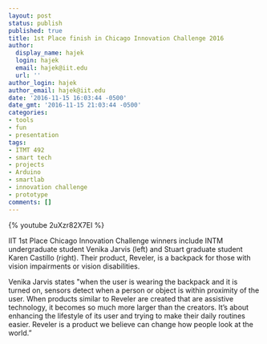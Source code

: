 ```yaml
---
layout: post
status: publish
published: true
title: 1st Place finish in Chicago Innovation Challenge 2016
author:
  display_name: hajek
  login: hajek
  email: hajek@iit.edu
  url: ''
author_login: hajek
author_email: hajek@iit.edu
date: '2016-11-15 16:03:44 -0500'
date_gmt: '2016-11-15 21:03:44 -0500'
categories:
- tools
- fun
- presentation
tags:
- ITMT 492
- smart tech
- projects
- Arduino
- smartlab
- innovation challenge
- prototype
comments: []
---
```

{% youtube 2uXzr82X7EI %}

IIT 1st Place Chicago Innovation Challenge winners include INTM undergraduate student Venika Jarvis (left) and Stuart graduate student Karen Castillo (right). Their product, Reveler, is a backpack for those with vision impairments or vision disabilities. 

Venika Jarvis states "when the user is wearing the backpack and it is turned on, sensors detect when a person or object is within proximity of the user. When products similar to Reveler are created that are assistive technology, it becomes so much more larger than the creators. It’s about enhancing the lifestyle of its user and trying to make their daily routines easier. Reveler is a product we believe can change how people look at the world.”

